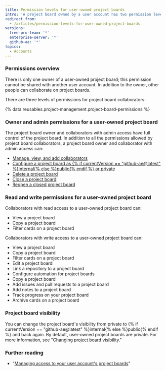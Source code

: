 ```yaml
---
title: Permission levels for user-owned project boards
intro: 'A project board owned by a user account has two permission levels: the project board owner and collaborators.'
redirect_from:
  - /articles/permission-levels-for-user-owned-project-boards
versions:
  free-pro-team: '*'
  enterprise-server: '*'
  github-ae: '*'
topics:
  - Accounts
---
```


### Permissions overview

There is only one owner of a user-owned project board; this permission cannot be shared with another user account. In addition to the owner, other people can collaborate on project boards.

There are three levels of permissions for project board collaborators:

{% data reusables.project-management.project-board-permissions %}

### Owner and admin permissions for a user-owned project board

The project board owner and collaborators with admin access have full control of the project board. In addition to all the permissions allowed by project board collaborators, a project board owner and collaborator with admin access can:

- [Manage, view, and add collaborators](/articles/managing-access-to-your-user-account-s-project-boards)
- [Configure a project board as {% if currentVersion == "github-ae@latest" %}internal{% else %}public{% endif %} or private](/articles/changing-project-board-visibility)
- [Delete a project board](/articles/deleting-a-project-board/)
- [Close a project board](/articles/closing-a-project-board/)
- [Reopen a closed project board](/articles/reopening-a-closed-project-board)

### Read and write permissions for a user-owned project board

Collaborators with read access to a user-owned project board can:

- View a project board
- Copy a project board
- Filter cards on a project board

Collaborators with write access to a user-owned project board can:

- View a project board
- Copy a project board
- Filter cards on a project board
- Edit a project board
- Link a repository to a project board
- Configure automation for project boards
- Copy a project board
- Add issues and pull requests to a project board
- Add notes to a project board
- Track progress on your project board
- Archive cards on a project board

### Project board visibility

You can change the project board's visibility from private to {% if currentVersion == "github-ae@latest" %}internal{% else %}public{% endif %} and back again. By default, user-owned project boards are private. For more information, see "[Changing project board visibility](/articles/changing-project-board-visibility)."

### Further reading

  - "[Managing access to your user account's project boards](/articles/managing-access-to-your-user-account-s-project-boards)"
